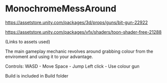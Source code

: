# MonochromeMessAround

https://assetstore.unity.com/packages/3d/props/guns/bit-gun-22922

https://assetstore.unity.com/packages/vfx/shaders/toon-shader-free-21288

(Links to assets used)

The main gameplay mechanic revolves around grabbing colour from the enviroment and using it to your advantage.

Controls:
WASD - Move
Space - Jump
Left click - Use colour gun

Build is included in Build folder
